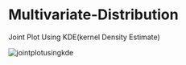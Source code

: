 # Multivariate-Distribution
Joint Plot Using KDE(kernel Density Estimate)


![jointplotusingkde](https://user-images.githubusercontent.com/26146801/32744807-c3864e34-c8d6-11e7-8117-48c61ff5ac25.png)
